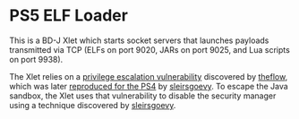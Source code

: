 # PS5 ELF Loader
This is a BD-J Xlet which starts socket servers that launches payloads
transmitted via TCP (ELFs on port 9020, JARs on port 9025, and Lua scripts on
port 9938).

The Xlet relies on a [privilege escalation vulnerability][h1]
discovered by [theflow][theflow], which was later [reproduced for the PS4][insp1]
by [sleirsgoevy][sleirsgoevy]. To escape the Java sandbox, the Xlet uses that
vulnerability to disable the security manager using a technique discovered by
[sleirsgoevy][insp2]. 

[h1]: https://hackerone.com/reports/1379975
[insp1]: https://github.com/sleirsgoevy/bd-jb
[insp2]: https://github.com/sleirsgoevy/bd-jb/tree/ps5
[sleirsgoevy]: https://github.com/sleirsgoevy
[theflow]: https://github.com/TheOfficialFloW
